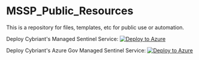 # MSSP_Public_Resources
This is a repository for files, templates, etc for public use or automation.

Deploy Cybriant's Managed Sentinel Service:  [![Deploy to Azure](https://aka.ms/deploytoazurebutton)](https://portal.azure.com/#create/Microsoft.Template/uri/https%3A%2F%2Fraw.githubusercontent.com%2Fcybriant%2FMSSP_Public_Resources%2Fmaster%2FCybriant_MSSentinel_DelegationsV2.json)

Deploy Cybriant's Azure Gov Managed Sentinel Service:  [![Deploy to Azure](https://aka.ms/deploytoazurebutton)](https://portal.azure.us/#create/Microsoft.Template/uri/https%3A%2F%2Fraw.githubusercontent.com%2Fcybriant%2FMSSP_Public_Resources%2Fmaster%2FGOV_Cybriant_MSSentinel_DelegationsV2.json)
